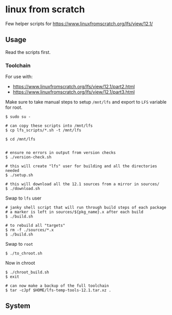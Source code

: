 # linux from scratch

Few helper scripts for https://www.linuxfromscratch.org/lfs/view/12.1/

## Usage

Read the scripts first.

### Toolchain

For use with:
* https://www.linuxfromscratch.org/lfs/view/12.1/part2.html
* https://www.linuxfromscratch.org/lfs/view/12.1/part3.html

Make sure to take manual steps to setup `/mnt/lfs` and export to `LFS` variable for root.

```
$ sudo su -

# can copy these scripts into /mnt/lfs
$ cp lfs_scripts/*.sh -t /mnt/lfs

$ cd /mnt/lfs


# ensure no errors in output from version checks
$ ./version-check.sh

# this will create "lfs" user for building and all the directories needed
$ ./setup.sh

# this will download all the 12.1 sources from a mirror in sources/
$ ./download.sh
```

Swap to `lfs` user
```
# janky shell script that will run through build steps of each package
# a marker is left in sources/${pkg_name}.x after each build
$ ./build.sh

# to rebuild all "targets"
$ rm -f ./sources/*.x
$ ./build.sh
```

Swap to `root`
```
$ ./to_chroot.sh
```

Now in chroot
```
$ ./chroot_build.sh
$ exit

# can now make a backup of the full toolchain
$ tar -cJpf $HOME/lfs-temp-tools-12.1.tar.xz .
```

## System
